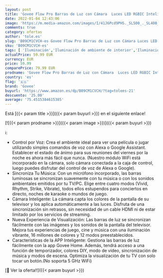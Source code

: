 ```yaml
---
layout: post
title: 'Govee Flow Pro Barras de Luz con Cámara  Luces LED RGBIC Inteligente Funciona con Alexa  Google Assistant y App  Modo Música para Habitación Gaming  TV/PC y Navidad'
date: 2022-01-04 12:43:06
image: 'https://m.media-amazon.com/images/I/41J6Pcd9PHS._SL500_._SL400_.jpg'
comments: true
category: ofertas
author: 'tole.es'
slug: 'B09CM1CVCH-es Govee Flow Pro Barras de Luz con Cámara Luces LED RGBIC...'
sku: 'B09CM1CVCH-es'
tags: [ 'Iluminación','Iluminación de ambiente de interior','Iluminación de interior','Iluminación decorativa y para usos específicos de interior','govee','navidad', ]
actualPrice: 59.99 EUR
currency: EUR
price: 59.99
comparePrice: 79.99 EUR
prodname: 'Govee Flow Pro Barras de Luz con Cámara  Luces LED RGBIC Inteligente Funciona con Alexa  Google Assistant y App  Modo Música para Habitación Gaming  TV/PC y Navidad'
country: 'es'
flag: '🇪🇸'
brand: 'Govee'
buyurl: 'https://www.amazon.es/dp/B09CM1CVCH/?tag=tolees-21'
descuento: '25.00'
average: '75.4515384615385'
---
```


Está [{{< param title >}}]({{< param buyurl >}}) en el siguiente enlace!

[![{{< param prodname >}}]({{< param image >}})]({{< param buyurl >}})

ℹ️:

- Control por Voz: Crea el ambiente ideal para ver una película o jugar utilizando simples comandos de voz con Alexa o Google Assistant. Establecer el estado de ánimo para sus reuniones del viernes por la noche es ahora más fácil que nunca. (Nuestro módulo WiFi está incorporado en la cámara, solo cámara conectada a la caja de control, luego puedes disfrutar del control de voz de Alexa o Google).
- Sincroniza Tu Música: Con un micrófono incorporado, las barras luminosas se sincronizan suavemente con tu música o con los sonidos ambientales emitidos por tu TV/PC. Elige entre cuatro modos (Vivid, Rhythm, Strike, Vibrate), todos ellos estupendos para conciertos en directo, noches de karaoke o mundos de juego.
- Cámara Inteligente: La cámara capta los colores de la pantalla de su televisor y los aplica automáticamente a las luces. Disfruta de una sincronización sin retrasos, sin necesidad de un cable HDMI ni de estar limitado por los servicios de streaming.
- Nueva Experiencia de Visualización: Las barras de luz se sincronizan fácilmente con las imágenes y los sonidos de la pantalla del televisor. Mejora tus experiencias de juego, cine y música con una iluminación vibrante, 16 millones de colores y 12 modos preestablecidos.
- Características de la APP Inteligente: Gestiona las barras de luz fácilmente con la app Govee Home. Además, tendrá acceso a una función de temporizador, colores DIY, modo de vídeo, sincronización de música y modos de escena. Optimiza la visualización de tu TV con solo tocar un botón.(No soporta 5 GHz WiFi)

[🛒 Ver la oferta!!]({{< param buyurl >}})
